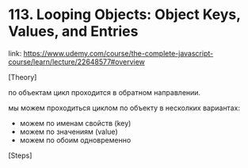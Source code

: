 # 113. Looping Objects: Object Keys, Values, and Entries
link: https://www.udemy.com/course/the-complete-javascript-course/learn/lecture/22648577#overview


[Theory]

по объектам цикл проходится в обратном направлении.

мы можем проходиться циклом по объекту в несколких вариантах: 
- можем по именам свойств (key)
- можем по значениям (value)
- можем по обоим одновременно








[Steps]
